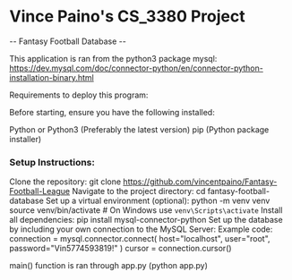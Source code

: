 # Vince Paino's CS_3380 Project
-- Fantasy Football Database --

This application is ran from the python3 package mysql:
https://dev.mysql.com/doc/connector-python/en/connector-python-installation-binary.html


Requirements to deploy this program:

Before starting, ensure you have the following installed:

Python or Python3 (Preferably the latest version)
pip (Python package installer)

### Setup Instructions:

Clone the repository:
git clone https://github.com/vincentpaino/Fantasy-Football-League
Navigate to the project directory:
cd fantasy-football-database
Set up a virtual environment (optional):
python -m venv venv
source venv/bin/activate  # On Windows use `venv\Scripts\activate`
Install all dependencies:
pip install mysql-connector-python
Set up the database by including your own connection to the MySQL Server:
Example code:
    connection = mysql.connector.connect(
        host="localhost",
        user="root",
        password="Vin5774593819!"
    )
    cursor = connection.cursor()

main() function is ran through app.py (python app.py)